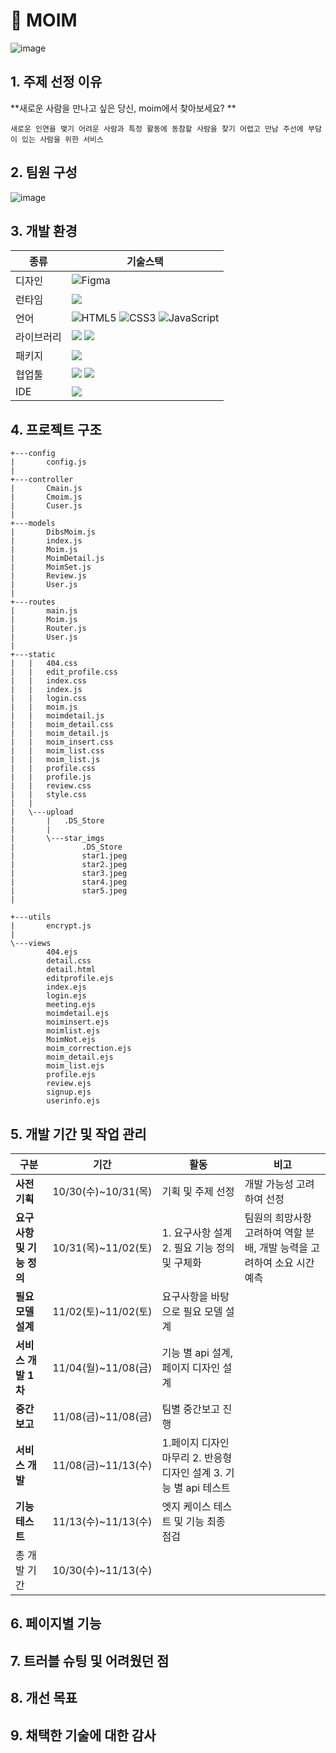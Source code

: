 #  🧑 MOIM
![image](https://github.com/user-attachments/assets/0fe19b25-6e6b-4316-9e3c-a16acad1b34d)

## 1. 주제 선정 이유
**새로운 사람을 만나고 싶은 당신, moim에서 찾아보세요?
**
```
새로운 인연을 맺기 어려운 사람과 특정 활동에 동참할 사람을 찾기 어렵고 만남 주선에 부담이 있는 사람을 위한 서비스
```
## 2. 팀원 구성
![image](https://github.com/user-attachments/assets/58a3bc31-1043-4f92-9bc3-d6c8e7ec28d9)

## 3. 개발 환경
| 종류    | 기술스택                                    |
| ---------- | ------------------------------------------------------------------------------------|
| 디자인 | ![Figma](https://img.shields.io/badge/figma-%23F24E1E.svg?style=for-the-badge&logo=figma&logoColor=white) |
|런타임|<img src="https://img.shields.io/badge/node.js-339933?style=for-the-badge&logo=Node.js&logoColor=white">|
|언어| ![HTML5](https://img.shields.io/badge/html5-%23E34F26.svg?style=for-the-badge&logo=html5&logoColor=white) ![CSS3](https://img.shields.io/badge/css3-%231572B6.svg?style=for-the-badge&logo=css3&logoColor=white) ![JavaScript](https://img.shields.io/badge/javascript-%23323330.svg?style=for-the-badge&logo=javascript&logoColor=%23F7DF1E)|
|라이브러리|<img src="https://img.shields.io/badge/EJS-E34F26?style=for-the-badge&logo=EJS&logoColor=white"> <img src="https://img.shields.io/badge/express-000000?style=for-the-badge&logo=express&logoColor=white"> |
|패키지|<img src="https://img.shields.io/badge/npm-3776AB?style=for-the-badge&logo=npm&logoColor=white">|
|협업툴|<img src="https://img.shields.io/badge/SLACK-0000F0?style=for-the-badge&logo=slack&logoColor=white"> <img src="https://img.shields.io/badge/NOTION-0EA0F0?style=for-the-badge&logo=notion&logoColor=white">|
|IDE| <img src="https://img.shields.io/badge/VSCODE-AEA0F0?style=for-the-badge&logo=vscode&logoColor=white">|

## 4. 프로젝트 구조
```
+---config
|       config.js
|
+---controller
|       Cmain.js
|       Cmoim.js
|       Cuser.js
|
+---models
|       DibsMoim.js
|       index.js
|       Moim.js
|       MoimDetail.js
|       MoimSet.js
|       Review.js
|       User.js
|
+---routes
|       main.js
|       Moim.js
|       Router.js
|       User.js
|
+---static
|   |   404.css
|   |   edit_profile.css
|   |   index.css
|   |   index.js
|   |   login.css
|   |   moim.js
|   |   moimdetail.js
|   |   moim_detail.css
|   |   moim_detail.js
|   |   moim_insert.css
|   |   moim_list.css
|   |   moim_list.js
|   |   profile.css
|   |   profile.js
|   |   review.css
|   |   style.css
|   |
|   \---upload
|       |   .DS_Store
|       |
|       \---star_imgs
|               .DS_Store
|               star1.jpeg
|               star2.jpeg
|               star3.jpeg
|               star4.jpeg
|               star5.jpeg
|

+---utils
|       encrypt.js
|
\---views
        404.ejs
        detail.css
        detail.html
        editprofile.ejs
        index.ejs
        login.ejs
        meeting.ejs
        moimdetail.ejs
        moiminsert.ejs
        moimlist.ejs
        MoimNot.ejs
        moim_correction.ejs
        moim_detail.ejs
        moim_list.ejs
        profile.ejs
        review.ejs
        signup.ejs
        userinfo.ejs
```

## 5. 개발 기간 및 작업 관리
| 구분 | 기간|활동|비고|
| ---------- | ------ |------ |------ |
|**사전기획**|10/30(수)~10/31(목)| 기획 및 주제 선정|개발 가능성 고려하여 선정|
|**요구사항 및 기능 정의**|10/31(목)~11/02(토)|1. 요구사항 설계 2. 필요 기능 정의 및 구체화|팀원의 희망사항 고려하여 역할 분배, 개발 능력을 고려하여 소요 시간 예측|
|**필요모델 설계**|11/02(토)~11/02(토)|요구사항을 바탕으로 필요 모델 설계|    |
|**서비스 개발 1차**|11/04(월)~11/08(금)|기능 별 api 설계, 페이지 디자인 설계|   |
|**중간보고**|11/08(금)~11/08(금)|팀별 중간보고 진행|       |
|**서비스 개발**|11/08(금)~11/13(수)|1.페이지 디자인 마무리 2. 반응형 디자인 설계 3. 기능 별 api 테스트|     |
|**기능 테스트**|11/13(수)~11/13(수)|엣지 케이스 테스트 및 기능 최종 점검|   |
|총 개발 기간|10/30(수)~11/13(수)|   |    |

## 6. 페이지별 기능

## 7. 트러블 슈팅 및 어려웠던 점

## 8. 개선 목표

## 9. 채택한 기술에 대한 감사





